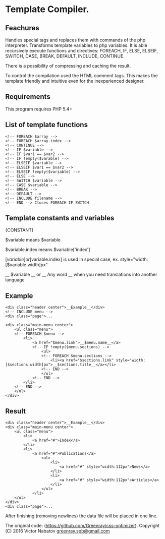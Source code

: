 Template Compiler.
==================

## Feachures

Handles special tags and replaces them with commands of the php interpreter.
Transforms template variables to php variables.
It is able recursively execute functions and directives:
FOREACH, IF, ELSE, ELSEIF, SWITCH, CASE, BREAK, DEFAULT, INCLUDE, CONTINUE.

There is a possibility of compressing and caching the result.

To control the compilation used the HTML comment tags.
This makes the template friendly and intuitive even for the inexperienced designer.

## Requirements

This program requires PHP 5.4+

## List of template functions

    <!-- FOREACH $array -->
    <!-- FOREACH $array.index -->
    <!-- CONTINUE -->
    <!-- IF $variable -->
    <!-- IF $var1 == $var2 -->
    <!-- IF !empty($varable) -->
    <!-- ELSEIF $variable -->
    <!-- ELSEIF $var1 == $var2 -->
    <!-- ELSEIF !empty($variable) -->
    <!-- ELSE -->
    <!-- SWITCH $variable -->
    <!-- CASE $variable -->
    <!-- BREAK -->
    <!-- DEFAULT -->
    <!-- INCLUDE filename -->
    <!-- END --> Closes FOREACH IF SWITCH

## Template constants and variables

{CONSTANT}

$variable means $variable

$variable.index means $variable['index']

[$variable] or [$variable.index] is used in special case, ex. style="width:[$variable.width]px"

__ $variable __ or __ Any word __ when you need translations into another language

## Example

    <div class="header center">__Example__</div>
    <!-- INCLUDE menu -->
    <div class="page">...

    <div class="main-menu center">
        <ul class="menu">
        <!-- FOREACH $menu -->
            <li>
                <a href="$menu.link">__$menu.name__</a>
                <!-- IF !empty($menu.sections) -->
                    <ul>
                    <!-- FOREACH $menu.sections -->
                        <li><a href="$sections.link" style="width:[$sections.width]px">__$sections.title__</a></li>
                    <!-- END -->
                    </ul>
                <!-- END -->
            </li>
        <!-- END -->
        </ul>
    </div>

## Result

    <div class="header center">__Example__</div>
    <div class="main-menu center">
        <ul class="menu">
            <li>
                <a href="#">Index</a>
            </li>
            <li>
                <a href="#">Publications</a>
                    <ul>
                        <li>
                            <a href="#" style="width:112px">News</a>
                        </li>
                        <li>
                            <a href="#" style="width:112px">Articles</a>
                        </li>
                    </ul>
                </li>
        </ul>
    </div>
    <div class="page">...

After finishing (removing newlines) the data file will be placed in one line.

The original code: (https://github.com/Greenray/css-optimizer).
Copyright (C) 2016 Victor Nabatov <greenray.spb@gmail.com>
